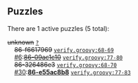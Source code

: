 ## Puzzles

There are 1 active puzzles (5 total):


<del>unknown</del> [`?`](../master/?)<br/>
&nbsp;&nbsp;&nbsp;&nbsp;<del>86-f6617969</del> [`verify.groovy:68-69`](../master/src/it/basics/verify.groovy#L68-L69)<br/>
&nbsp;&nbsp;&nbsp;&nbsp;[#6](https://github.com/jcabi/jcabi-maven-skin/issues/6):[<del>86-09ac1c10</del>](https://github.com/jcabi/jcabi-maven-skin/issues/6) [`verify.groovy:77-80`](../master/src/it/basics/verify.groovy#L77-L80)<br/>
&nbsp;&nbsp;&nbsp;&nbsp;<del>86-326486e3</del> [`verify.groovy:68-70`](../master/src/it/basics/verify.groovy#L68-L70)<br/>
&nbsp;&nbsp;&nbsp;&nbsp;[#30](https://github.com/jcabi/jcabi-maven-skin/issues/30):[**86-e55ac8b8**](https://github.com/jcabi/jcabi-maven-skin/issues/30) [`verify.groovy:77-83`](../master/src/it/basics/verify.groovy#L77-L83)<br/>